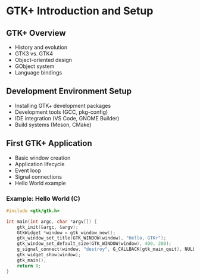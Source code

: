 # GTK+ Introduction and Setup

## GTK+ Overview
- History and evolution
- GTK3 vs. GTK4
- Object-oriented design
- GObject system
- Language bindings

## Development Environment Setup
- Installing GTK+ development packages
- Development tools (GCC, pkg-config)
- IDE integration (VS Code, GNOME Builder)
- Build systems (Meson, CMake)

## First GTK+ Application
- Basic window creation
- Application lifecycle
- Event loop
- Signal connections
- Hello World example

### Example: Hello World (C)
```c
#include <gtk/gtk.h>

int main(int argc, char *argv[]) {
    gtk_init(&argc, &argv);
    GtkWidget *window = gtk_window_new();
    gtk_window_set_title(GTK_WINDOW(window), "Hello, GTK+");
    gtk_window_set_default_size(GTK_WINDOW(window), 400, 200);
    g_signal_connect(window, "destroy", G_CALLBACK(gtk_main_quit), NULL);
    gtk_widget_show(window);
    gtk_main();
    return 0;
}
```
